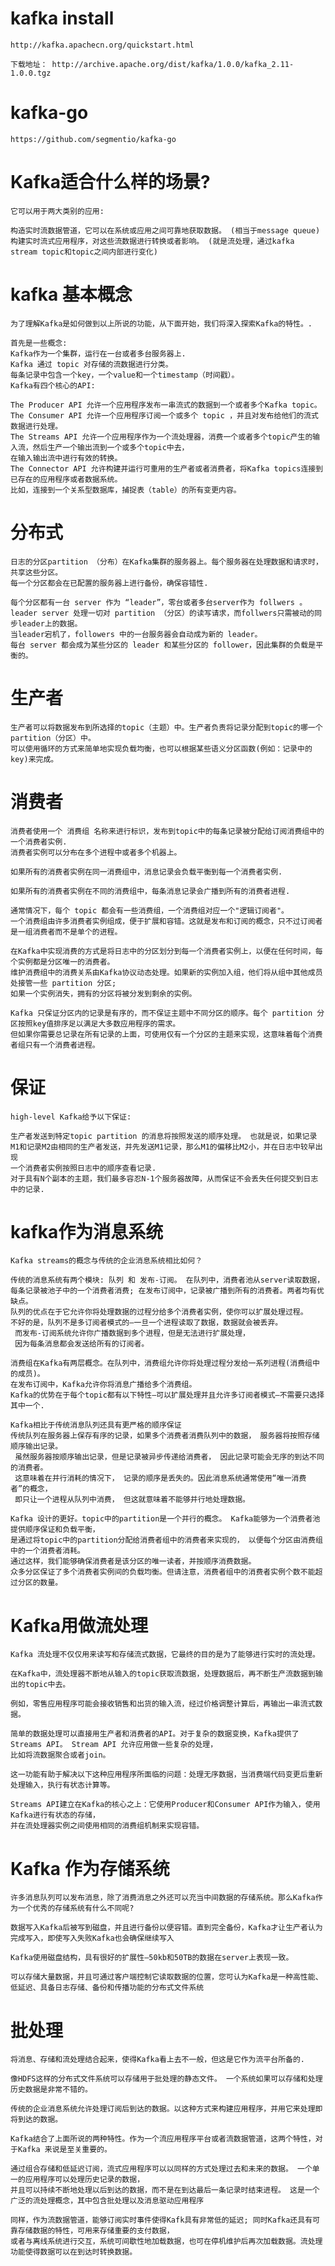 # kafka install

    http://kafka.apachecn.org/quickstart.html
    
    下载地址： http://archive.apache.org/dist/kafka/1.0.0/kafka_2.11-1.0.0.tgz
    
# kafka-go

    https://github.com/segmentio/kafka-go

# Kafka适合什么样的场景?

    它可以用于两大类别的应用:
    
    构造实时流数据管道，它可以在系统或应用之间可靠地获取数据。 (相当于message queue)
    构建实时流式应用程序，对这些流数据进行转换或者影响。 (就是流处理，通过kafka stream topic和topic之间内部进行变化)

# kafka 基本概念

    为了理解Kafka是如何做到以上所说的功能，从下面开始，我们将深入探索Kafka的特性。.
    
    首先是一些概念:
    Kafka作为一个集群，运行在一台或者多台服务器上.
    Kafka 通过 topic 对存储的流数据进行分类。
    每条记录中包含一个key，一个value和一个timestamp（时间戳）。
    Kafka有四个核心的API:
    
    The Producer API 允许一个应用程序发布一串流式的数据到一个或者多个Kafka topic。
    The Consumer API 允许一个应用程序订阅一个或多个 topic ，并且对发布给他们的流式数据进行处理。
    The Streams API 允许一个应用程序作为一个流处理器，消费一个或者多个topic产生的输入流，然后生产一个输出流到一个或多个topic中去，
    在输入输出流中进行有效的转换。
    The Connector API 允许构建并运行可重用的生产者或者消费者，将Kafka topics连接到已存在的应用程序或者数据系统。
    比如，连接到一个关系型数据库，捕捉表（table）的所有变更内容。

# 分布式

    日志的分区partition （分布）在Kafka集群的服务器上。每个服务器在处理数据和请求时，共享这些分区。
    每一个分区都会在已配置的服务器上进行备份，确保容错性.
    
    每个分区都有一台 server 作为 “leader”，零台或者多台server作为 follwers 。
    leader server 处理一切对 partition （分区）的读写请求，而follwers只需被动的同步leader上的数据。
    当leader宕机了，followers 中的一台服务器会自动成为新的 leader。
    每台 server 都会成为某些分区的 leader 和某些分区的 follower，因此集群的负载是平衡的。

# 生产者

    生产者可以将数据发布到所选择的topic（主题）中。生产者负责将记录分配到topic的哪一个 partition（分区）中。
    可以使用循环的方式来简单地实现负载均衡，也可以根据某些语义分区函数(例如：记录中的key)来完成。

# 消费者
      
    消费者使用一个 消费组 名称来进行标识，发布到topic中的每条记录被分配给订阅消费组中的一个消费者实例.
    消费者实例可以分布在多个进程中或者多个机器上。
    
    如果所有的消费者实例在同一消费组中，消息记录会负载平衡到每一个消费者实例.
    
    如果所有的消费者实例在不同的消费组中，每条消息记录会广播到所有的消费者进程.
    
    通常情况下，每个 topic 都会有一些消费组，一个消费组对应一个"逻辑订阅者"。
    一个消费组由许多消费者实例组成，便于扩展和容错。这就是发布和订阅的概念，只不过订阅者是一组消费者而不是单个的进程。
    
    在Kafka中实现消费的方式是将日志中的分区划分到每一个消费者实例上，以便在任何时间，每个实例都是分区唯一的消费者。
    维护消费组中的消费关系由Kafka协议动态处理。如果新的实例加入组，他们将从组中其他成员处接管一些 partition 分区;
    如果一个实例消失，拥有的分区将被分发到剩余的实例。
    
    Kafka 只保证分区内的记录是有序的，而不保证主题中不同分区的顺序。每个 partition 分区按照key值排序足以满足大多数应用程序的需求。
    但如果你需要总记录在所有记录的上面，可使用仅有一个分区的主题来实现，这意味着每个消费者组只有一个消费者进程。
# 保证

    high-level Kafka给予以下保证:
    
    生产者发送到特定topic partition 的消息将按照发送的顺序处理。 也就是说，如果记录M1和记录M2由相同的生产者发送，并先发送M1记录，那么M1的偏移比M2小，并在日志中较早出现
    一个消费者实例按照日志中的顺序查看记录.
    对于具有N个副本的主题，我们最多容忍N-1个服务器故障，从而保证不会丢失任何提交到日志中的记录.
    
# kafka作为消息系统

    Kafka streams的概念与传统的企业消息系统相比如何？
    
    传统的消息系统有两个模块: 队列 和 发布-订阅。 在队列中，消费者池从server读取数据，
    每条记录被池子中的一个消费者消费; 在发布订阅中，记录被广播到所有的消费者。两者均有优缺点。 
    队列的优点在于它允许你将处理数据的过程分给多个消费者实例，使你可以扩展处理过程。 
    不好的是，队列不是多订阅者模式的—一旦一个进程读取了数据，数据就会被丢弃。
     而发布-订阅系统允许你广播数据到多个进程，但是无法进行扩展处理，
     因为每条消息都会发送给所有的订阅者。
    
    消费组在Kafka有两层概念。在队列中，消费组允许你将处理过程分发给一系列进程(消费组中的成员)。 
    在发布订阅中，Kafka允许你将消息广播给多个消费组。
    Kafka的优势在于每个topic都有以下特性—可以扩展处理并且允许多订阅者模式—不需要只选择其中一个.
    
    Kafka相比于传统消息队列还具有更严格的顺序保证
    传统队列在服务器上保存有序的记录，如果多个消费者消费队列中的数据， 服务器将按照存储顺序输出记录。
     虽然服务器按顺序输出记录，但是记录被异步传递给消费者， 因此记录可能会无序的到达不同的消费者。
     这意味着在并行消耗的情况下， 记录的顺序是丢失的。因此消息系统通常使用“唯一消费者”的概念，
     即只让一个进程从队列中消费， 但这就意味着不能够并行地处理数据。
    
    Kafka 设计的更好。topic中的partition是一个并行的概念。 Kafka能够为一个消费者池提供顺序保证和负载平衡，
    是通过将topic中的partition分配给消费者组中的消费者来实现的， 以便每个分区由消费组中的一个消费者消耗。
    通过这样，我们能够确保消费者是该分区的唯一读者，并按顺序消费数据。 
    众多分区保证了多个消费者实例间的负载均衡。但请注意，消费者组中的消费者实例个数不能超过分区的数量。

# Kafka用做流处理

    Kafka 流处理不仅仅用来读写和存储流式数据，它最终的目的是为了能够进行实时的流处理。
    
    在Kafka中，流处理器不断地从输入的topic获取流数据，处理数据后，再不断生产流数据到输出的topic中去。
    
    例如，零售应用程序可能会接收销售和出货的输入流，经过价格调整计算后，再输出一串流式数据。
    
    简单的数据处理可以直接用生产者和消费者的API。对于复杂的数据变换，Kafka提供了Streams API。 Stream API 允许应用做一些复杂的处理，
    比如将流数据聚合或者join。
    
    这一功能有助于解决以下这种应用程序所面临的问题：处理无序数据，当消费端代码变更后重新处理输入，执行有状态计算等。
    
    Streams API建立在Kafka的核心之上：它使用Producer和Consumer API作为输入，使用Kafka进行有状态的存储， 
    并在流处理器实例之间使用相同的消费组机制来实现容错。
    
# Kafka 作为存储系统

    许多消息队列可以发布消息，除了消费消息之外还可以充当中间数据的存储系统。那么Kafka作为一个优秀的存储系统有什么不同呢?
    
    数据写入Kafka后被写到磁盘，并且进行备份以便容错。直到完全备份，Kafka才让生产者认为完成写入，即使写入失败Kafka也会确保继续写入
    
    Kafka使用磁盘结构，具有很好的扩展性—50kb和50TB的数据在server上表现一致。
    
    可以存储大量数据，并且可通过客户端控制它读取数据的位置，您可认为Kafka是一种高性能、低延迟、具备日志存储、备份和传播功能的分布式文件系统

# 批处理

    将消息、存储和流处理结合起来，使得Kafka看上去不一般，但这是它作为流平台所备的.
    
    像HDFS这样的分布式文件系统可以存储用于批处理的静态文件。 一个系统如果可以存储和处理历史数据是非常不错的。
    
    传统的企业消息系统允许处理订阅后到达的数据。以这种方式来构建应用程序，并用它来处理即将到达的数据。
    
    Kafka结合了上面所说的两种特性。作为一个流应用程序平台或者流数据管道，这两个特性，对于Kafka 来说是至关重要的。
    
    通过组合存储和低延迟订阅，流式应用程序可以以同样的方式处理过去和未来的数据。 一个单一的应用程序可以处理历史记录的数据，
    并且可以持续不断地处理以后到达的数据，而不是在到达最后一条记录时结束进程。 这是一个广泛的流处理概念，其中包含批处理以及消息驱动应用程序
    
    同样，作为流数据管道，能够订阅实时事件使得Kafk具有非常低的延迟; 同时Kafka还具有可靠存储数据的特性，可用来存储重要的支付数据， 
    或者与离线系统进行交互，系统可间歇性地加载数据，也可在停机维护后再次加载数据。流处理功能使得数据可以在到达时转换数据。
    
    